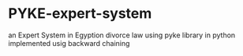 # PYKE-expert-system
an Expert System in Egyption divorce law using pyke library in python implemented usig backward chaining 

